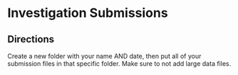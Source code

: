 # Investigation Submissions

## Directions

Create a new folder with your name AND date, then put all of your submission files in that specific folder. Make sure to not add large data files.
